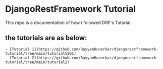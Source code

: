 # DjangoRestFramework Tutorial

This repo is a documentation of how i followed DRF's Tutorial.

## the tutorials are as below:

    - [Tutorial 1](https://github.com/RayyanHunerkar/djangorestframework-tutorial/tree/main/tutorial%201)
    - [Tutorial 2](https://github.com/RayyanHunerkar/djangorestframework-tutorial/tree/main/tutorial2)